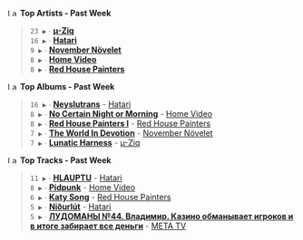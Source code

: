 <!--START_LASTFM_ARTISTS:{"period": "7day", "rows": 5}-->
<a href="https://last.fm" target="_blank"><img src="https://user-images.githubusercontent.com/17434202/215290617-e793598d-d7c9-428f-9975-156db1ba89cc.svg" alt="Last.fm Logo" width="18" height="13"/></a> **Top Artists - Past Week**

> `23 ▶️` ∙ **[µ-Ziq](https://www.last.fm/music/%C2%B5-Ziq)**<br/>
> `16 ▶️` ∙ **[Hatari](https://www.last.fm/music/Hatari)**<br/>
> `9 ▶️` ∙ **[November Növelet](https://www.last.fm/music/November+N%C3%B6velet)**<br/>
> `8 ▶️` ∙ **[Home Video](https://www.last.fm/music/Home+Video)**<br/>
> `8 ▶️` ∙ **[Red House Painters](https://www.last.fm/music/Red+House+Painters)**<br/>
<!--END_LASTFM_ARTISTS-->

<!--START_LASTFM_ALBUMS:{"period": "7day", "rows": 5}-->
<a href="https://last.fm" target="_blank"><img src="https://user-images.githubusercontent.com/17434202/215290617-e793598d-d7c9-428f-9975-156db1ba89cc.svg" alt="Last.fm Logo" width="18" height="13"/></a> **Top Albums - Past Week**

> `16 ▶️` ∙ **[Neyslutrans](https://www.last.fm/music/Hatari/Neyslutrans)** - [Hatari](https://www.last.fm/music/Hatari)<br/>
> `8 ▶️` ∙ **[No Certain Night or Morning](https://www.last.fm/music/Home+Video/No+Certain+Night+or+Morning)** - [Home Video](https://www.last.fm/music/Home+Video)<br/>
> `8 ▶️` ∙ **[Red House Painters I](https://www.last.fm/music/Red+House+Painters/Red+House+Painters+I)** - [Red House Painters](https://www.last.fm/music/Red+House+Painters)<br/>
> `7 ▶️` ∙ **[The World In Devotion](https://www.last.fm/music/November+N%C3%B6velet/The+World+In+Devotion)** - [November Növelet](https://www.last.fm/music/November+N%C3%B6velet)<br/>
> `7 ▶️` ∙ **[Lunatic Harness](https://www.last.fm/music/%C2%B5-Ziq/Lunatic+Harness)** - [µ-Ziq](https://www.last.fm/music/%C2%B5-Ziq)<br/>
<!--END_LASTFM_ALBUMS-->

<!--START_LASTFM_TRACKS:{"period": "7day", "rows": 5}-->
<a href="https://last.fm" target="_blank"><img src="https://user-images.githubusercontent.com/17434202/215290617-e793598d-d7c9-428f-9975-156db1ba89cc.svg" alt="Last.fm Logo" width="18" height="13"/></a> **Top Tracks - Past Week**

> `11 ▶️` ∙ **[HLAUPTU](https://www.last.fm/music/Hatari/_/HLAUPTU)** - [Hatari](https://www.last.fm/music/Hatari)<br/>
> `8 ▶️` ∙ **[Pidpunk](https://www.last.fm/music/Home+Video/_/Pidpunk)** - [Home Video](https://www.last.fm/music/Home+Video)<br/>
> `6 ▶️` ∙ **[Katy Song](https://www.last.fm/music/Red+House+Painters/_/Katy+Song)** - [Red House Painters](https://www.last.fm/music/Red+House+Painters)<br/>
> `5 ▶️` ∙ **[Niðurlút](https://www.last.fm/music/Hatari/_/Ni%C3%B0url%C3%BAt)** - [Hatari](https://www.last.fm/music/Hatari)<br/>
> `5 ▶️` ∙ **[ЛУДОМАНЫ №44. Владимир. Казино обманывает игроков и в итоге забирает все деньги](https://www.last.fm/music/%D0%9C%D0%95%D0%A2%D0%90+TV/_/%D0%9B%D0%A3%D0%94%D0%9E%D0%9C%D0%90%D0%9D%D0%AB+%E2%84%9644.+%D0%92%D0%BB%D0%B0%D0%B4%D0%B8%D0%BC%D0%B8%D1%80.+%D0%9A%D0%B0%D0%B7%D0%B8%D0%BD%D0%BE+%D0%BE%D0%B1%D0%BC%D0%B0%D0%BD%D1%8B%D0%B2%D0%B0%D0%B5%D1%82+%D0%B8%D0%B3%D1%80%D0%BE%D0%BA%D0%BE%D0%B2+%D0%B8+%D0%B2+%D0%B8%D1%82%D0%BE%D0%B3%D0%B5+%D0%B7%D0%B0%D0%B1%D0%B8%D1%80%D0%B0%D0%B5%D1%82+%D0%B2%D1%81%D0%B5+%D0%B4%D0%B5%D0%BD%D1%8C%D0%B3%D0%B8)** - [МЕТА TV](https://www.last.fm/music/%D0%9C%D0%95%D0%A2%D0%90+TV)<br/>
<!--END_LASTFM_TRACKS-->